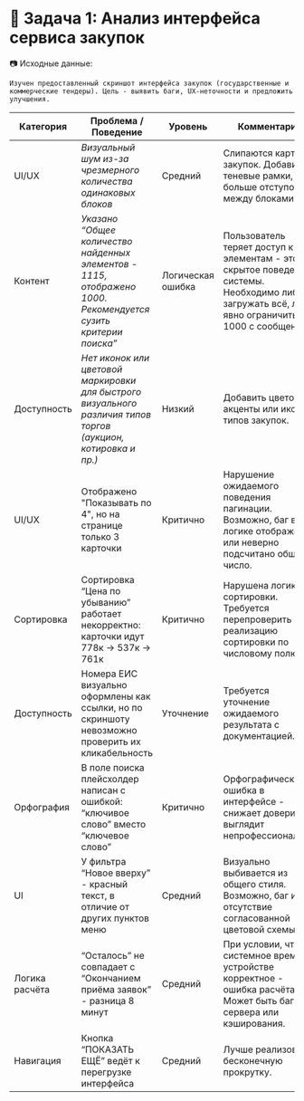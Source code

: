 # 📌 Задача 1: Анализ интерфейса сервиса закупок

📷 Исходные данные:

    Изучен предоставленный скриншот интерфейса закупок (государственные и коммерческие тендеры). Цель - выявить баги, UX-неточности и предложить улучшения.



| Категория             | Проблема / Поведение                                                                                           | Уровень           | Комментарий                                                                                                                                           |
| --------------------- | -------------------------------------------------------------------------------------------------------------- | ----------------- | ----------------------------------------------------------------------------------------------------------------------------------------------------- |
| UI/UX                 | *Визуальный шум из-за чрезмерного количества одинаковых блоков*                                                | Средний           | Слипаются карточки закупок. Добавить теневые рамки, больше отступов между блоками.                                                                    |
| Контент               | *Указано “Общее количество найденных элементов - 1115, отображено 1000. Рекомендуется сузить критерии поиска”* | Логическая ошибка | Пользователь теряет доступ к 115 элементам - это скрытое поведение системы. Необходимо либо загружать всё, либо явно ограничить до 1000 с сообщением. |
| Доступность           | *Нет иконок или цветовой маркировки для быстрого визуального различия типов торгов (аукцион, котировка и пр.)* | Низкий            | Добавить цветовые акценты или иконки типов закупок.                                                                                                   |
UI/UX	| Отображено "Показывать по 4", но на странице только 3 карточки	| Критично	| Нарушение ожидаемого поведения пагинации. Возможно, баг в логике отображения или неверно подсчитано общее число. |
Сортировка	| Сортировка “Цена по убыванию” работает некорректно: карточки идут 778к → 537к → 761к	| Критично	| Нарушена логика сортировки. Требуется перепроверить реализацию сортировки по числовому полю. | 
Доступность	| Номера ЕИС визуально оформлены как ссылки, но по скриншоту невозможно проверить их кликабельность	| Уточнение	| Требуется уточнение ожидаемого результата с документацией. |
Орфография	| В поле поиска плейсхолдер написан с ошибкой: “ключивое слово” вместо “ключевое слово”	| Критично	|Орфографическая ошибка в интерфейсе - снижает доверие и выглядит непрофессионально.|
UI	| У фильтра “Новое вверху” - красный текст, в отличие от других пунктов меню	| Средний |	Визуально выбивается из общего стиля. Возможно, баг или отсутствие согласованной цветовой схемы.|
Логика расчёта	| “Осталось” не совпадает с “Окончанием приёма заявок” - разница 8 минут	| Средний | 	При условии, что системное время на устройстве корректное - ошибка расчёта. Может быть баг сервера или кэширования.|
Навигация	| Кнопка “ПОКАЗАТЬ ЕЩЁ” ведёт к перегрузке интерфейса	| Средний	| Лучше реализовать бесконечную прокрутку.|